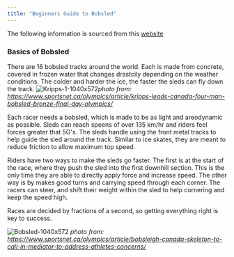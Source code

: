 ```yaml
---
title: "Beginners Guide to Bobsled"
---
```


The following information is sourced from this [website](https://ssec.si.edu/stemvisions-blog/perfect-slide-science-bobsledding)

### Basics of Bobsled

There are 16 bobsled tracks around the world. Each is made from concrete, covered in frozen water that changes drastcily depending on the weather conditions. The colder and harder the ice, the faster the sleds can fly down the track. ![Kripps-1-1040x572](https://user-images.githubusercontent.com/123665372/230791547-70f13b44-4b5f-40fc-82d9-5d459cd985bd.jpeg)*photo from: https://www.sportsnet.ca/olympics/article/kripps-leads-canada-four-man-bobsled-bronze-final-day-olympics/*


Each racer needs a bobsled, which is made to be as light and areodynamic as possible. Sleds can reach speens of over 135 km/hr and riders feel forces greater that 5G's. The sleds handle using the front metal tracks to help guide the sled around the track. Similar to ice skates, they are meant to reduce friction to allow maximum top speed. 

Riders have two ways to make the sleds go faster. The first is at the start of the race, where they push the sled into the first downhill section. This is the only time they are able to directly apply force and increase speed. The other way is by makes good turns and carrying speed through each corner. The racers can steer, and shift their weight within the sled to help cornering and keep the speed high. 

Races are decided by fractions of a second, so getting everything right is key to success. 

![Bobsled-1040x572](https://user-images.githubusercontent.com/123665372/230791776-8f023c52-32c1-4df4-abe0-f9c964ed61c7.jpeg)
*photo from: https://www.sportsnet.ca/olympics/article/bobsleigh-canada-skeleton-to-call-in-mediator-to-address-athletes-concerns/*

